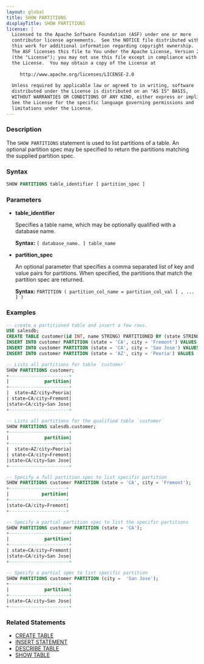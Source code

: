 ```yaml
---
layout: global
title: SHOW PARTITIONS
displayTitle: SHOW PARTITIONS
license: |
  Licensed to the Apache Software Foundation (ASF) under one or more
  contributor license agreements.  See the NOTICE file distributed with
  this work for additional information regarding copyright ownership.
  The ASF licenses this file to You under the Apache License, Version 2.0
  (the "License"); you may not use this file except in compliance with
  the License.  You may obtain a copy of the License at
 
     http://www.apache.org/licenses/LICENSE-2.0
 
  Unless required by applicable law or agreed to in writing, software
  distributed under the License is distributed on an "AS IS" BASIS,
  WITHOUT WARRANTIES OR CONDITIONS OF ANY KIND, either express or implied.
  See the License for the specific language governing permissions and
  limitations under the License.
---
```


### Description

The `SHOW PARTITIONS` statement is used to list partitions of a table. An optional
partition spec may be specified to return the partitions matching the supplied
partition spec.

### Syntax

```sql
SHOW PARTITIONS table_identifier [ partition_spec ]
```

### Parameters

* **table_identifier**

    Specifies a table name, which may be optionally qualified with a database name.

    **Syntax:** `[ database_name. ] table_name`

* **partition_spec**

    An optional parameter that specifies a comma separated list of key and value pairs
    for partitions. When specified, the partitions that match the partition spec are returned.

    **Syntax:** `PARTITION ( partition_col_name = partition_col_val [ , ... ] )`

### Examples

```sql
-- create a partitioned table and insert a few rows.
USE salesdb;
CREATE TABLE customer(id INT, name STRING) PARTITIONED BY (state STRING, city STRING);
INSERT INTO customer PARTITION (state = 'CA', city = 'Fremont') VALUES (100, 'John');
INSERT INTO customer PARTITION (state = 'CA', city = 'San Jose') VALUES (200, 'Marry');
INSERT INTO customer PARTITION (state = 'AZ', city = 'Peoria') VALUES (300, 'Daniel');

-- Lists all partitions for table `customer`
SHOW PARTITIONS customer;
+----------------------+
|             partition|
+----------------------+
|  state=AZ/city=Peoria|
| state=CA/city=Fremont|
|state=CA/city=San Jose|
+----------------------+

-- Lists all partitions for the qualified table `customer`
SHOW PARTITIONS salesdb.customer;
+----------------------+
|             partition|
+----------------------+
|  state=AZ/city=Peoria|
| state=CA/city=Fremont|
|state=CA/city=San Jose|
+----------------------+

-- Specify a full partition spec to list specific partition
SHOW PARTITIONS customer PARTITION (state = 'CA', city = 'Fremont');
+---------------------+
|            partition|
+---------------------+
|state=CA/city=Fremont|
+---------------------+

-- Specify a partial partition spec to list the specific partitions
SHOW PARTITIONS customer PARTITION (state = 'CA');
+----------------------+
|             partition|
+----------------------+
| state=CA/city=Fremont|
|state=CA/city=San Jose|
+----------------------+

-- Specify a partial spec to list specific partition
SHOW PARTITIONS customer PARTITION (city =  'San Jose');
+----------------------+
|             partition|
+----------------------+
|state=CA/city=San Jose|
+----------------------+
```

### Related Statements

* [CREATE TABLE](sql-ref-syntax-ddl-create-table.html)
* [INSERT STATEMENT](sql-ref-syntax-dml-insert.html)
* [DESCRIBE TABLE](sql-ref-syntax-aux-describe-table.html)
* [SHOW TABLE](sql-ref-syntax-aux-show-table.html)
